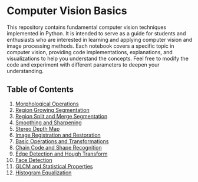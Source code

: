 # Computer Vision Basics

This repository contains fundamental computer vision techniques implemented in Python. It is intended to serve as a guide for students and enthusiasts who are interested in learning and applying computer vision and image processing methods.
Each notebook covers a specific topic in computer vision, providing code implementations, explanations, and visualizations to help you understand the concepts. Feel free to modify the code and experiment with different parameters to deepen your understanding.

## Table of Contents

1. [Morphological Operations](Morphological_Operations.ipynb)
2. [Region Growing Segmentation](Region_Growing_Segmentation.ipynb)
3. [Region Split and Merge Segmentation](Region_SplitMerge_Segmentation.ipynb)
4. [Smoothing and Sharpening](Smoothing_&_Sharpening.ipynb)
5. [Stereo Depth Map](Stereo_Depth_Map.ipynb)
6. [Image Registration and Restoration](Image_Registration_Restoration.ipynb)
7. [Basic Operations and Transformations](Basic_Operations_&_Transformations.ipynb)
8. [Chain Code and Shape Recognition](Chain_Code_&_Shape_Recognition.ipynb)
9. [Edge Detection and Hough Transform](Edge_Detection_&_Hough_Transform.ipynb)
10. [Face Detection](Face_Detection.ipynb)
11. [GLCM and Statistical Properties](GLCM_&_Statistical_Properties.ipynb)
12. [Histogram Equalization](Histogram_Equalization.ipynb)

